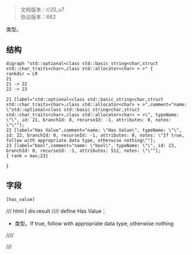 # <!-- md:samp std::optional&lt;class std::basic_string&lt;char,struct std::char_traits&lt;char&gt;,class std::allocator&lt;char&gt; &gt; &gt; -->

> 文档版本：r/20_u7<br/>协议版本：662

<!-- md:samp std::optional&lt;class std::basic_string&lt;char,struct std::char_traits&lt;char&gt;,class std::allocator&lt;char&gt; &gt; &gt; -->类型。

## 结构

```viz
digraph "std::optional<class std::basic_string<char,struct std::char_traits<char>,class std::allocator<char> > >" {
rankdir = LR
21
21 -> 22
22 -> 23

21 [label="std::optional<class std::basic_string<char,struct std::char_traits<char>,class std::allocator<char> > >",comment="name: \"std::optional<class std::basic_string<char,struct std::char_traits<char>,class std::allocator<char> > >\", typeName: \"\", id: 21, branchId: 0, recurseId: -1, attributes: 0, notes: \"\""];
22 [label="Has Value",comment="name: \"Has Value\", typeName: \"\", id: 22, branchId: 0, recurseId: -1, attributes: 0, notes: \"If true, follow with appropriate data type, otherwise nothing\""];
23 [label="bool",comment="name: \"bool\", typeName: \"\", id: 23, branchId: 0, recurseId: -1, attributes: 512, notes: \"\""];
{ rank = max;23}

}

```

## 字段

```title='std::optional&lt;class std::basic_string&lt;char,struct std::char_traits&lt;char&gt;,class std::allocator&lt;char&gt; &gt; &gt;'
[has_value]
```

/// html | div.result
//// define
Has Value：<!-- md:samp bool -->

- <!-- md:samp bool -->类型。If true, follow with appropriate data type, otherwise nothing


////

///

